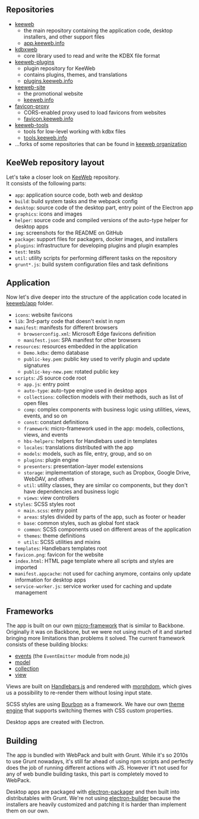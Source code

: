 ## Repositories

* [keeweb](https://github.com/keeweb/keeweb)
  * the main repository containing the application code, desktop installers, and other support files
  * [app.keeweb.info](https://app.keeweb.info)
* [kdbxweb](https://github.com/keeweb/kdbxweb)
  * core library used to read and write the KDBX file format
* [keeweb-plugins](https://github.com/keeweb/keeweb-plugins)
  * plugin repository for KeeWeb
  * contains plugins, themes, and translations
  * [plugins.keeweb.info](https://plugins.keeweb.info)
* [keeweb-site](https://github.com/keeweb/keeweb-site)
  * the promotional website
  * [keeweb.info](https://keeweb.info)
* [favicon-proxy](https://github.com/keeweb/favicon-proxy)
  * CORS-enabled proxy used to load favicons from websites
  * [favicon.keeweb.info](https://favicon.keeweb.info)
* [keeweb-tools](https://github.com/keeweb/keeweb-tools)
  * tools for low-level working with kdbx files
  * [tools.keeweb.info](https://tools.keeweb.info)
* ...forks of some repositories that can be found in [keeweb organization](https://github.com/keeweb)

## KeeWeb repository layout

Let's take a closer look on [KeeWeb](https://github.com/keeweb/keeweb) repository.  
It consists of the following parts:

* `app`: application source code, both web and desktop
* `build`: build system tasks and the webpack config
* `desktop`: source code of the desktop part, entry point of the Electron app
* `graphics`: icons and images
* `helper`: source code and compiled versions of the auto-type helper for desktop apps
* `img`: screenshots for the README on GitHub
* `package`: support files for packagers, docker images, and installers
* `plugins`: infrastructure for developing plugins and plugin examples
* `test`: tests
* `util`: utility scripts for performing different tasks on the repository
* `grunt*.js`: build system configuration files and task definitions

## Application

Now let's dive deeper into the structure of the application code located in [keeweb/app](https://github.com/keeweb/keeweb/tree/master/app) folder.

* `icons`: website favicons
* `lib`: 3rd-party code that doesn't exist in npm
* `manifest`: manifests for different browsers
  * `browserconfig.xml`: Microsoft Edge favicons definition
  * `manifest.json`: SPA manifest for other browsers
* `resources`: resources embedded in the application
  * `Demo.kdbx`: demo database
  * `public-key.pem`: public key used to verify plugin and update signatures
  * `public-key-new.pem`: rotated public key
* `scripts`: JS source code root
  * `app.js`: entry point
  * `auto-type`: auto-type engine used in desktop apps
  * `collections`: collection models with their methods, such as list of open files
  * `comp`: complex components with business logic using utilities, views, events, and so on
  * `const`: constant definitions
  * `framework`: micro-framework used in the app: models, collections, views, and events
  * `hbs-helpers`: helpers for Handlebars used in templates
  * `locales`: translations distributed with the app
  * `models`: models, such as file, entry, group, and so on
  * `plugins`: plugin engine
  * `presenters`: presentation-layer model extensions
  * `storage`: implementation of storage, such as Dropbox, Google Drive, WebDAV, and others
  * `util`: utility classes, they are similar co components, but they don't have dependencies and business logic
  * `views`: view controllers
* `styles`: SCSS styles root
  * `main.scss`: entry point
  * `areas`: styles divided by parts of the app, such as footer or header
  * `base`: common styles, such as global font stack
  * `common`: SCSS components used on different areas of the application
  * `themes`: theme definitions
  * `utils`: SCSS utilities and mixins
* `templates`: Handlebars templates root
* `favicon.png`: favicon for the website
* `index.html`: HTML page template where all scripts and styles are imported
* `manifest.appcache`: not used for caching anymore, contains only update information for desktop apps
* `service-worker.js`: service worker used for caching and update management

## Frameworks

The app is built on our own [micro-framework](https://github.com/keeweb/keeweb/tree/master/app/scripts/framework) that is similar to Backbone. Originally it was on Backbone, but we were not using much of it and started bringing more limitations than problems it solved. The current framework consists of these building blocks:

* [events](https://github.com/keeweb/keeweb/blob/master/app/scripts/framework/events.js) (the `EventEmitter` module from node.js)
* [model](https://github.com/keeweb/keeweb/blob/master/app/scripts/framework/model.js)
* [collection](https://github.com/keeweb/keeweb/blob/master/app/scripts/framework/collection.js)
* [view](https://github.com/keeweb/keeweb/blob/master/app/scripts/framework/views/view.js)

Views are built on [Handlebars.js](https://handlebarsjs.com) and rendered with [morphdom](https://github.com/patrick-steele-idem/morphdom), which gives us a possibility to re-render them without losing input state.

SCSS styles are using [Bourbon](https://www.bourbon.io) as a framework. We have our own [theme engine](https://github.com/keeweb/keeweb/tree/master/app/styles/themes) that supports switching themes with CSS custom properties.

Desktop apps are created with Electron.

## Building

The app is bundled with WebPack and built with Grunt. While it's so 2010s to use Grunt nowadays, it's still far ahead of using npm scripts and perfectly does the job of running different actions with JS. However it't not used for any of web bundle building tasks, this part is completely moved to WebPack.

Desktop apps are packaged with [electron-packager](https://github.com/electron/electron-packager) and then built into distributables with Grunt. We're not using [electron-builder](https://www.electron.build) because the installers are heavily customized and patching it is harder than implement them on our own.